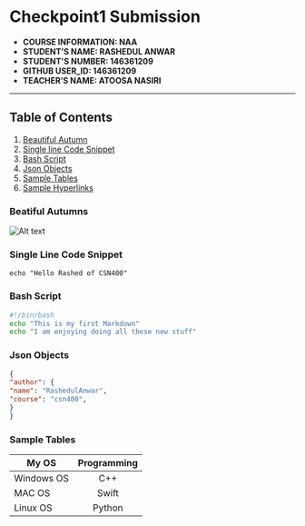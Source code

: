 # Checkpoint1 Submission

- **COURSE INFORMATION: NAA**
- **STUDENT’S NAME: RASHEDUL ANWAR**
- **STUDENT'S NUMBER: 146361209**
- **GITHUB USER_ID: 146361209** 
- **TEACHER’S NAME: ATOOSA NASIRI**

---
## Table of Contents
1. [Beautiful Autumn](https://ibb.co/4M7YtB0)
2. [Single line Code Snippet](#single-lin-code-snippet)
3. [Bash Script](#bash-script)
4. [Json Objects](#json-objects)
5. [Sample Tables](#sample-tables)
6. [Sample Hyperlinks](#sample-hyperlinks)


### Beatiful Autumns
<img src="https://upload.wikimedia.org/wikipedia/commons/thumb/3/37/Autumn_Lane.jpg/247px-Autumn_Lane.jpg" alt="Alt text">

### Single Line Code Snippet
` echo "Hello Rashed of CSN400" `

### Bash Script
```bash
#!/bin/bash
echo "This is my first Markdown"
echo "I am enjoying doing all these new stuff"
```

### Json Objects
```json
{
"author": {
"name": "RashedulAnwar",
"course": "csn400",
}
}
```

### Sample Tables
|    My OS   | Programming    |
|------------|:--------------:|
|Windows OS  |   C++          |
|  MAC OS    |   Swift        |
| Linux OS   |   Python       |  
